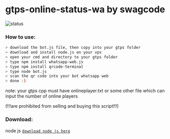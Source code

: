 # gtps-online-status-wa by swagcode

![status](https://i.postimg.cc/V67S4M84/20210109-201547.jpg)

### How to use:
 
```bash
> download the bot.js file, then copy into your gtps folder
> download and install node.js on your vps
> open your cmd and directory to your gtps folder
> type npm install whatsapp-web.js
> type npm install qrcode-terminal
> type node bot.js
> scan the qr code into your bot whatsapp web
> done :)
```
note: your gtps cpp must have onlineplayer.txt or some other file which can input the number of online players

(!!!are prohibited from selling and buying this script!!!)

### Download:
node js [`download node js here`](https://nodejs.org/en/download/)
